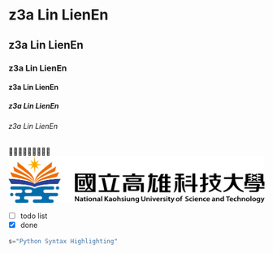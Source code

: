 # z3a Lin LienEn
## z3a Lin LienEn
### z3a Lin LienEn
#### z3a Lin LienEn
##### z3a Lin LienEn
###### z3a Lin LienEn
💩💩💩💩💩💩💩💩💩
![nkust](nkust.png "nkust")
- [ ] todo list
- [x] done

```python
s="Python Syntax Highlighting"
